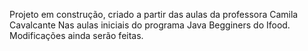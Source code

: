Projeto em construção, criado a partir das aulas da professora Camila Cavalcante
Nas aulas iniciais do programa Java Begginers do Ifood. 
Modificações ainda serão feitas.